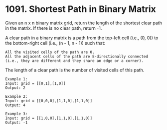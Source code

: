 # 1091. Shortest Path in Binary Matrix

Given an n x n binary matrix grid, return the length of the shortest clear path in the matrix. If there is no clear path, return -1.

A clear path in a binary matrix is a path from the top-left cell (i.e., (0, 0)) to the bottom-right cell (i.e., (n - 1, n - 1)) such that:

    All the visited cells of the path are 0.
    All the adjacent cells of the path are 8-directionally connected (i.e., they are different and they share an edge or a corner).

The length of a clear path is the number of visited cells of this path.

```
Example 1:
Input: grid = [[0,1],[1,0]]
Output: 2

Example 2:
Input: grid = [[0,0,0],[1,1,0],[1,1,0]]
Output: 4

Example 3:
Input: grid = [[1,0,0],[1,1,0],[1,1,0]]
Output: -1
```